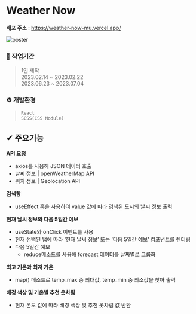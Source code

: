 # Weather Now
**배포 주소** : https://weather-now-mu.vercel.app/ <br />

![poster](https://github.com/CircleYoo/Weather-Now/blob/master/src/assets/WeatherNow-2.png) 

### 💼 작업기간
> 1인 제작 <br/>
  2023.02.14 ~ 2023.02.22 <br/>
  2023.06.23 ~ 2023.07.04
  
### ⚙ 개발환경
> `React` <br/>
  `SCSS(CSS Module)`

## ✔ 주요기능
**API 요청**
- axios를 사용해 JSON 데이터 호출
- 날씨 정보 | openWeatherMap API
- 위치 정보 | Geolocation API

**검색창**
- useEffect 훅을 사용하여 value 값에 따라 검색된 도시의 날씨 정보 출력

**현재 날씨 정보와 다음 5일간 예보**
- useState와 onClick 이벤트를 사용
- 현재 선택된 탭에 따라 ‘현재 날씨 정보’ 또는 ‘다음 5일간 예보’ 컴포넌트를 렌더링
- 다음 5일간 예보
  - reduce메소드를 사용해 forecast 데이터를 날짜별로 그룹화
 
**최고 기온과 최저 기온**
- map() 메소드로 temp_max 중 최대값, temp_min 중 최소값을 찾아 출력

**배경 색상 및 기온별 추천 옷차림**
- 현재 온도 값에 따라 배경 색상 및 추천 옷차림 값 반환
